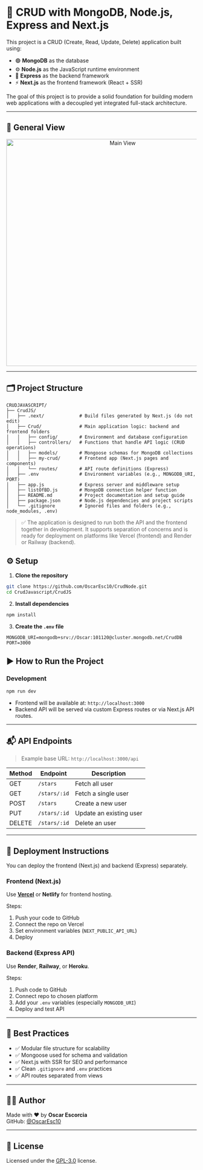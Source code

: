 # 🧩 CRUD with MongoDB, Node.js, Express and Next.js

This project is a CRUD (Create, Read, Update, Delete) application built using:

- 🟢 **MongoDB** as the database
- ⚙️ **Node.js** as the JavaScript runtime environment
- 🚂 **Express** as the backend framework
- ⚡ **Next.js** as the frontend framework (React + SSR)

The goal of this project is to provide a solid foundation for building modern web applications with a decoupled yet integrated full-stack architecture.

---

## 📸 General View

<!-- Add your screenshots here -->
<p align="center">
  <img src="./CrudJS/Crud/my-crud/public/screenExample.png" width="600" alt="Main View">
</p>

---

## 🗂️ Project Structure

```
CRUDJAVASCRIPT/
├── CrudJS/
│   ├── .next/             # Build files generated by Next.js (do not edit)
│   ├── Crud/              # Main application logic: backend and frontend folders
│   │   ├── config/        # Environment and database configuration
│   │   ├── controllers/   # Functions that handle API logic (CRUD operations)
│   │   ├── models/        # Mongoose schemas for MongoDB collections
│   │   ├── my-crud/       # Frontend app (Next.js pages and components)
│   │   └── routes/        # API route definitions (Express)
│   ├── .env               # Environment variables (e.g., MONGODB_URI, PORT)
│   ├── app.js             # Express server and middleware setup
│   ├── listOfBD.js        # MongoDB connection helper function
│   ├── README.md          # Project documentation and setup guide
│   ├── package.json       # Node.js dependencies and project scripts
│   └── .gitignore         # Ignored files and folders (e.g., node_modules, .env)
```

> ✅ The application is designed to run both the API and the frontend together in development. It supports separation of concerns and is ready for deployment on platforms like Vercel (frontend) and Render or Railway (backend).

## ⚙️ Setup

1. **Clone the repository**

```bash
git clone https://github.com/OscarEsc10/CrudNode.git
cd CrudJavascript/CrudJS
```

2. **Install dependencies**

```bash
npm install
```

3. **Create the `.env` file**

```env
MONGODB_URI=mongodb+srv://Oscar:101120@cluster.mongodb.net/CrudDB
PORT=3000
```


## ▶️ How to Run the Project

### Development

```bash
npm run dev
```

- Frontend will be available at: `http://localhost:3000`
- Backend API will be served via custom Express routes or via Next.js API routes.

---

## 📬 API Endpoints

> Example base URL: `http://localhost:3000/api`

| Method | Endpoint       | Description               |
|--------|----------------|---------------------------|
| GET    | `/stars`       | Fetch all user            |
| GET    | `/stars/:id`   | Fetch a single user       |
| POST   | `/stars`       | Create a new user         |
| PUT    | `/stars/:id`   | Update an existing user   |
| DELETE | `/stars/:id`   | Delete an user            |


---

## 🚀 Deployment Instructions

You can deploy the frontend (Next.js) and backend (Express) separately.

### Frontend (Next.js)

Use **[Vercel](https://vercel.com/)** or **Netlify** for frontend hosting.

Steps:

1. Push your code to GitHub
2. Connect the repo on Vercel
3. Set environment variables (`NEXT_PUBLIC_API_URL`)
4. Deploy

### Backend (Express API)

Use **Render**, **Railway**, or **Heroku**.

Steps:

1. Push code to GitHub
2. Connect repo to chosen platform
3. Add your `.env` variables (especially `MONGODB_URI`)
4. Deploy and test API

---

## 🧠 Best Practices

- ✅ Modular file structure for scalability
- ✅ Mongoose used for schema and validation
- ✅ Next.js with SSR for SEO and performance
- ✅ Clean `.gitignore` and `.env` practices
- ✅ API routes separated from views

---

## 🧑‍💻 Author

Made with ❤️ by **Oscar Escorcia**  
GitHub: [@OscarEsc10](https://github.com/OscarEsc10)

---

## 📜 License

Licensed under the [GPL-3.0](./LICENSE) license.